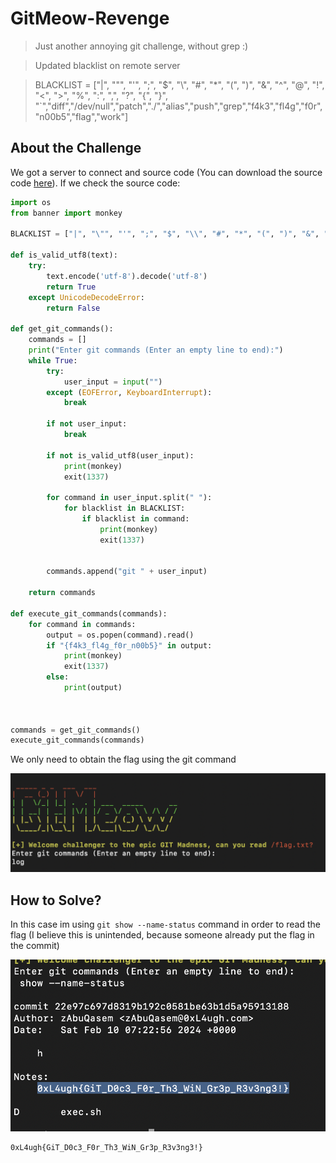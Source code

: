 # GitMeow-Revenge
> Just another annoying git challenge, without grep :)

> Updated blacklist on remote server

> BLACKLIST = ["|", "\"", "'", ";", "$", "\\", "#", "*", "(", ")", "&", "^", "@", "!", "<", ">", "%", ":", ",", "?", "{", "}", "`","diff","/dev/null","patch","./","alias","push","grep","f4k3","fl4g","f0r","n00b5","flag","work"]

## About the Challenge
We got a server to connect and source code (You can download the source code [here](gitmeow-misc.zip)). If we check the source code:

```python
import os
from banner import monkey

BLACKLIST = ["|", "\"", "'", ";", "$", "\\", "#", "*", "(", ")", "&", "^", "@", "!", "<", ">", "%", ":", ",", "?", "{", "}", "`","diff","/dev/null","patch","./","alias","push","grep","f4k3","fl4g","f0r","n00b5","flag","work"]

def is_valid_utf8(text):
    try:
        text.encode('utf-8').decode('utf-8')
        return True
    except UnicodeDecodeError:
        return False

def get_git_commands():
    commands = []
    print("Enter git commands (Enter an empty line to end):")
    while True:
        try:
            user_input = input("")
        except (EOFError, KeyboardInterrupt):
            break

        if not user_input:
            break

        if not is_valid_utf8(user_input):
            print(monkey)
            exit(1337)

        for command in user_input.split(" "):
            for blacklist in BLACKLIST:
                if blacklist in command:
                    print(monkey)
                    exit(1337)
            

        commands.append("git " + user_input)

    return commands

def execute_git_commands(commands):
    for command in commands:
        output = os.popen(command).read()
        if "{f4k3_fl4g_f0r_n00b5}" in output:
            print(monkey)
            exit(1337)
        else:
            print(output)
            


commands = get_git_commands()
execute_git_commands(commands)
```

We only need to obtain the flag using the git command

![preview](images/preview.png)

## How to Solve?
In this case im using `git show --name-status` command in order to read the flag (I believe this is unintended, because someone already put the flag in the commit)

![flag](images/flag.png)

```
0xL4ugh{GiT_D0c3_F0r_Th3_WiN_Gr3p_R3v3ng3!}
```